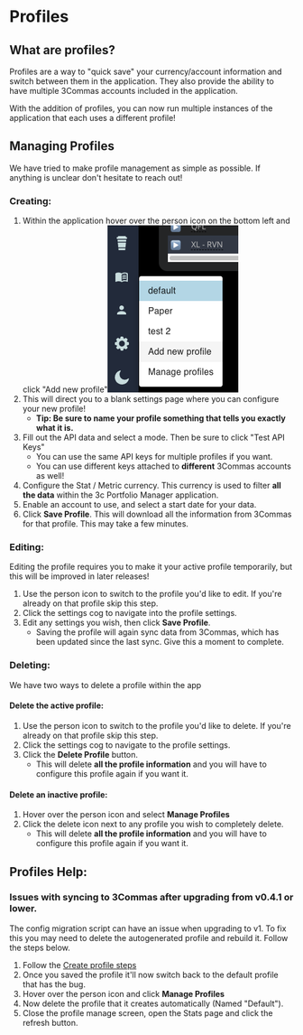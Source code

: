 # Profiles

## What are profiles?

Profiles are a way to "quick save" your currency/account information and switch between them in the application. They also provide the ability to have multiple 3Commas accounts included in the application.

With the addition of profiles, you can now run multiple instances of the application that each uses a different profile!

## Managing Profiles

We have tried to make profile management as simple as possible. If anything is unclear don't hesitate to reach out! 

### Creating:

1. Within the application hover over the person icon on the bottom left and click "Add new profile"![](.gitbook/assets/screen-shot-2021-10-01-at-10.30.24-am.png)  
2. This will direct you to a blank settings page where you can configure your new profile!
   * **Tip: Be sure to name your profile something that tells you exactly what it is.**
3. Fill out the API data and select a mode. Then be sure to click "Test API Keys"
   * You can use the same API keys for multiple profiles if you want.
   * You can use different keys attached to **different** 3Commas accounts as well!
4. Configure the Stat / Metric currency. This currency is used to filter **all the data** within the 3c Portfolio Manager application.
5. Enable an account to use, and select a start date for your data.
6. Click **Save Profile**. This will download all the information from 3Commas for that profile. This may take a few minutes.

### Editing:

Editing the profile requires you to make it your active profile temporarily, but this will be improved in later releases!

1. Use the person icon to switch to the profile you'd like to edit. If you're already on that profile skip this step.
2. Click the settings cog to navigate into the profile settings.
3. Edit any settings you wish, then click **Save Profile**. 
   * Saving the profile will again sync data from 3Commas, which has been updated since the last sync. Give this a moment to complete. 

### Deleting:

We have two ways to delete a profile within the app

#### Delete the active profile:

1. Use the person icon to switch to the profile you'd like to delete. If you're already on that profile skip this step.
2. Click the settings cog to navigate to the profile settings.
3. Click the **Delete Profile** button. 
   * This will delete **all the profile information** and you will have to configure this profile again if you want it.

#### Delete an inactive profile:

1. Hover over the person icon and select **Manage Profiles**
2. Click the delete icon next to any profile you wish to completely delete.
   * This will delete **all the profile information** and you will have to configure this profile again if you want it.

## Profiles Help:

### Issues with syncing to 3Commas after upgrading from v0.4.1 or lower.

The config migration script can have an issue when upgrading to v1. To fix this you may need to delete the autogenerated profile and rebuild it. Follow the steps below.

1. Follow the [Create profile steps](profiles.md#creating)
2. Once you saved the profile it'll now switch back to the default profile that has the bug. 
3. Hover over the person icon and click **Manage Profiles**
4. Now delete the profile that it creates automatically \(Named "Default"\).
5. Close the profile manage screen, open the Stats page and click the refresh button.





